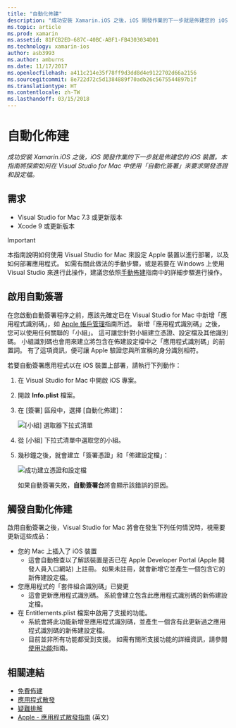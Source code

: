 ```yaml
---
title: "自動化佈建"
description: "成功安裝 Xamarin.iOS 之後，iOS 開發作業的下一步就是佈建您的 iOS 裝置。 本指南將探索如何在 Visual Studio for Mac 中使用「自動化佈建」來要求部署憑證和設定檔。"
ms.topic: article
ms.prod: xamarin
ms.assetid: 81FCB2ED-687C-40BC-ABF1-FB4303034D01
ms.technology: xamarin-ios
author: asb3993
ms.author: amburns
ms.date: 11/17/2017
ms.openlocfilehash: a411c214e35f78ff9d3dd8d4e9122702d66a2156
ms.sourcegitcommit: 8e722d72c5d1384889f70adb26c5675544897b1f
ms.translationtype: HT
ms.contentlocale: zh-TW
ms.lasthandoff: 03/15/2018
---
```

# <a name="automatic-provisioning"></a>自動化佈建

_成功安裝 Xamarin.iOS 之後，iOS 開發作業的下一步就是佈建您的 iOS 裝置。本指南將探索如何在 Visual Studio for Mac 中使用「自動化簽署」來要求開發憑證和設定檔。_

## <a name="requirements"></a>需求

- Visual Studio for Mac 7.3 或更新版本
- Xcode 9 或更新版本

> [!IMPORTANT]
>  本指南說明如何使用 Visual Studio for Mac 來設定 Apple 裝置以進行部署，以及如何部署應用程式。 如需有關此做法的手動步驟，或是若要在 Windows 上使用 Visual Studio 來進行此操作，建議您依照[手動佈建](~/ios/get-started/installation/device-provisioning/manual-provisioning.md)指南中的詳細步驟進行操作。

## <a name="enabling-automatic-signing"></a>啟用自動簽署

在您啟動自動簽署程序之前，應該先確定已在 Visual Studio for Mac 中新增「應用程式識別碼」，如 [Apple 帳戶管理](~/cross-platform/macios/apple-account-management.md)指南所述。 新增「應用程式識別碼」之後，您可以使用任何關聯的「小組」。 這可讓您針對小組建立憑證、設定檔及其他識別碼。 小組識別碼也會用來建立將包含在佈建設定檔中之「應用程式識別碼」的前置詞。 有了這項資訊，便可讓 Apple 驗證您與所宣稱的身分識別相符。

若要自動簽署應用程式以在 iOS 裝置上部署，請執行下列動作：

1. 在 Visual Studio for Mac 中開啟 iOS 專案。

2. 開啟 **Info.plist** 檔案。

3. 在 [簽署] 區段中，選擇 [自動化佈建]：

    ![[小組] 選取器下拉式清單](automatic-provisioning-images/image2.png)

4. 從 [小組] 下拉式清單中選取您的小組。

6. 幾秒鐘之後，就會建立「簽署憑證」和「佈建設定檔」：

    ![成功建立憑證和設定檔](automatic-provisioning-images/image5.png)

    如果自動簽署失敗，**自動簽署台**將會顯示該錯誤的原因。

## <a name="triggering-automatic-provisioning"></a>觸發自動化佈建

啟用自動簽署之後，Visual Studio for Mac 將會在發生下列任何情況時，視需要更新這些成品：

* 您的 Mac 上插入了 iOS 裝置
    - 這會自動檢查以了解該裝置是否已在 Apple Developer Portal (Apple 開發人員入口網站) 上註冊。 如果未註冊，就會新增它並產生一個包含它的新佈建設定檔。
* 您應用程式的「套件組合識別碼」已變更
    - 這會更新應用程式識別碼。 系統會建立包含此應用程式識別碼的新佈建設定檔。
* 在 Entitlements.plist 檔案中啟用了支援的功能。
    - 系統會將此功能新增至應用程式識別碼，並產生一個含有此更新過之應用程式識別碼的新佈建設定檔。
    - 目前並非所有功能都受到支援。 如需有關所支援功能的詳細資訊，請參閱[使用功能](~/ios/deploy-test/provisioning/capabilities/index.md)指南。


## <a name="related-links"></a>相關連結

- [免費佈建](~/ios/get-started/installation/device-provisioning/free-provisioning.md)
- [應用程式散發](~/ios/deploy-test/app-distribution/index.md)
- [疑難排解](~/ios/deploy-test/troubleshooting.md)
- [Apple - 應用程式散發指南](https://developer.apple.com/library/ios/documentation/IDEs/Conceptual/AppDistributionGuide/Introduction/Introduction.html) \(英文\)
